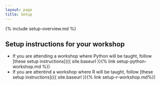 ```yaml
---
layout: page
title: Setup
---
```


{% include setup-overview.md %}


## Setup instructions for your workshop

* If you are attending a workshop where Python will be taught,
  follow [these setup instructions]({{ site.baseurl }}{% link setup-python-workshop.md %})
* If you are attentind a workshop where R will be taught,
  follow [these setup instructions]({{ site.baseurl }}{% link setup-r-workshop.md%})
